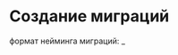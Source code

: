 # Создание миграций
формат нейминга миграций: <number>_<title>.<direction>.sql, где:

number — используется для определения порядка применения миграций, они выполняются по возрастанию номеров.
title — игнорируется библиотекой, он нужен только для людей, чтобы проще было ориентироваться в списке миграций
direction — значение up или down. Файлы с параметром up в имени обновляют схему до новой версии, down — откатывают изменения.

# Применение миграций
```
go run cmd/migrator/main.go 
```